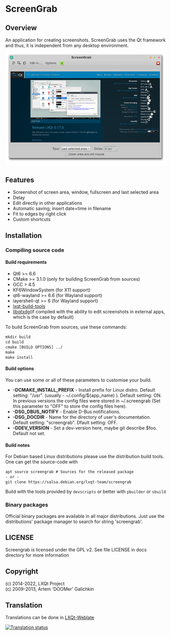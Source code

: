 # ScreenGrab

## Overview

An application for creating screenshots. ScreenGrab uses the Qt framework and thus,
it is independent from any desktop environment.

![ScreenGrab](screengrab.png)

## Features

* Screenshot of screen area, window, fullscreen and last selected area
* Delay
* Edit directly in other applications
* Automatic saving; insert date+time in filename
* Fit to edges by right click
* Custom shortcuts

## Installation

### Compiling source code

#### Build requirements

 * Qt6 >= 6.6
 * CMake >= 3.1.0 (only for building ScreenGrab from sources)
 * GCC > 4.5
 * KF6WindowSystem (for X11 support)
 * qt6-wayland >= 6.6 (for Wayland support)
 * layershell-qt >= 6 (for Wayland support)
 * [lxqt-build-tools](https://github.com/lxqt/lxqt-build-tools)
 * [libqtxdg](https://github.com/lxqt/libqtxdg/)(if compiled with the ability to edit screenshots in external apps, which is the case by default)

To build ScreenGrab from sources, use these commands:

	mkdir build
	cd build
	cmake [BUILD OPTIONS] ../
	make
	make install

#### Build options

You can use some or all of these parameters to customise your build.

 * **-DCMAKE_INSTALL_PREFIX** - Install prefix for Linux distro. Default setting: "/usr".
(usually - ~/.config/${app_name) ). Default setting: ON. In previous versions the
config files were stored in ~/.screengrab (Set this parameter to "OFF" to store the config files here).
 * **-DSG_DBUS_NOTIFY** - Enable D-Bus notifications.
 * **-DSG_DOCDIR** - Name for the directory of user's documentation. Default setting:  "screengrab".
Dfault setting: OFF.
 * **-DDEV_VERSION** - Set a dev-version here, maybe git describe $foo. Default not set.

#### Build notes

For Debian based Linux distributions please use the distribution build tools. One can get the source-code with
```
apt source screengrab # Sources for the released package
- or -
git clone https://salsa.debian.org/lxqt-team/screengrab
```
Build with the tools provided by `devscripts` or better with `pbuilder` or `sbuild`

### Binary packages

Official binary packages are available in all major distributions. Just use the distributions'
package manager to search for string 'screengrab'.

## LICENSE

Screengrab is licensed under the GPL v2. See file LICENSE in docs directory for more information


## Copyright

(c) 2014-2022, LXQt Project  
(c) 2009-2013, Artem 'DOOMer' Galichkin

## Translation

Translations can be done in [LXQt-Weblate](https://translate.lxqt-project.org/projects/lxqt-desktop/screengrab/)

<a href="https://translate.lxqt-project.org/projects/lxqt-desktop/screengrab/">
<img src="https://translate.lxqt-project.org/widgets/lxqt-desktop/-/screengrab/multi-auto.svg" alt="Translation status" />
</a>

